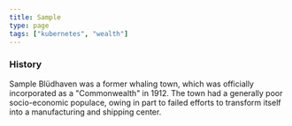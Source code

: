 ```yaml
---
title: Sample
type: page
tags: ["kubernetes", "wealth"]
---
```


### History
Sample Blüdhaven was a former whaling town, which was officially incorporated as a "Commonwealth" in 1912. The town had a generally poor socio-economic populace, owing in part to failed efforts to transform itself into a manufacturing and shipping center.

